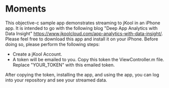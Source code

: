 # Moments
This objective-c sample app demonstrates streaming to jKool in an iPhone app. It is intended to go with the following blog "Deep App Analytics with Data Insight" https://www.jkoolcloud.com/app-analytics-with-data-insight/. Please feel free to download this app and install it on your iPhone. Before doing so, please perform the following steps:

*  Create a  jKool Account. 
*  A token will be emailed to you. Copy this token the ViewController.m file. Replace "YOUR_TOKEN" with this emailed token.

After copying the token, installing the app, and using the app, you can log into your repository and see your streamed data.

